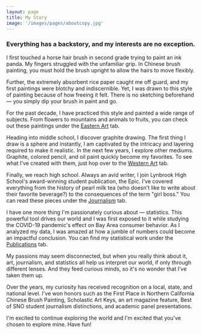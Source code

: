 ```yaml
---
layout: page
title: My Story
image: '/images/pages/aboutcopy.jpg'
---
```

### Everything has a backstory, and my interests are no exception.

I first touched a horse hair brush in second grade trying to paint an ink panda. My fingers struggled with the unfamiliar grip. In Chinese brush painting, you must hold the brush upright to allow the hairs to move flexibly. 

Further, the extremely absorbent rice paper caught me off guard, and my first paintings were blotchy and indiscernible. Yet, I was drawn to this style of painting because of how freeing it felt. There is no sketching beforehand — you simply dip your brush in paint and go. 

For the past decade, I have practiced this style and painted a wide range of subjects. From flowers to mountains and animals to fruits, you can check out these paintings under the [Eastern Art](http://localhost:4000/tag/eastern-art/) tab. 

Heading into middle school, I discover graphite drawing. The first thing I draw is a sphere and instantly, I am captivated by the intricacy and layering required to make it realistic. In the next few years, I explore other mediums. Graphite, colored pencil, and oil paint quickly become my favorites. To see what I've created with them, just hop over to the [Western Art](http://localhost:4000/tag/western-art/) tab. 

Finally, we reach high school. Always an avid writer, I join Lynbrook High School's award-winning student publication, the Epic. I've covered everything from the history of pearl milk tea (who doesn't like to write about their favorite beverage?) to the consequences of the term "girl boss." You can read these pieces under the [Journalism](http://localhost:4000/tag/journalism/) tab. 

I have one more thing I'm passionately curious about — statistics. This powerful tool drives our world and I was first exposed to it while studying the COVID-19 pandemic's effect on Bay Area consumer behavior. As I analyzed my data, I was amazed at how a jumble of numbers could become an impactful conclusion. You can find my statistical work under the [Publications](http://localhost:4000/tag/publications/) tab. 

My passions may seem disconnected, but when you really think about it, art, journalism, and statistics all help us interpret our world, if only through different lenses. And they feed curious minds, so it's no wonder that I've taken them up. 

Over the years, my curiosity has received recognition on a local, state, and national level. I've won honors such as the First Place in Northern California Chinese Brush Painting, Scholastic Art Keys, an art magazine feature, Best of SNO student journalism distinctions, and academic panel presentations. 

I'm excited to continue exploring the world and I'm excited that you've chosen to explore mine. Have fun!